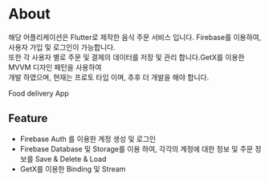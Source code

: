 # About
  해당 어플리케이션은 Flutter로 제작한 음식 주문 서비스 입니다. Firebase를 이용하여, 사용자 가입 및 로그인이 가능합니다. <br>
  또한 각 사용자 별로 주문 및 결제의 데이터를 저장 및 관리 합니다.GetX를 이용한 MVVM 디자인 패턴을 사용하여 <br>
  개발 하였으며, 현재는 프로토 타입 이며, 추후 더 개발을 해야 합니다. 

Food delivery App

## Feature
- Firebase Auth 를 이용한 계정 생성 및 로그인
- Firebase Database 및 Storage를 이용 하여, 각각의 계정에 대한 정보 및 주문 정보를 Save & Delete & Load
- GetX를 이용한 Binding 및 Stream
